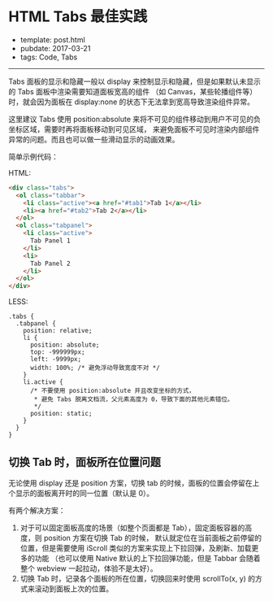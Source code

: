 
# HTML Tabs 最佳实践

- template: post.html
- pubdate: 2017-03-21
- tags: Code, Tabs

----

Tabs 面板的显示和隐藏一般以 display 来控制显示和隐藏，但是如果默认未显示的 Tabs 面板中渲染需要知道面板宽高的组件
（如 Canvas，某些轮播组件等）时，就会因为面板在 display:none 的状态下无法拿到宽高导致渲染组件异常。

这里建议 Tabs 使用 position:absolute 来将不可见的组件移动到用户不可见的负坐标区域，需要时再将面板移动到可见区域，
来避免面板不可见时渲染内部组件异常的问题。而且也可以做一些滑动显示的动画效果。

<!-- more -->

简单示例代码：

HTML:

```html
<div class="tabs">
  <ol class="tabbar">
    <li class="active"><a href="#tab1">Tab 1</a></li>
    <li><a href="#tab2">Tab 2</a></li>
  </ol>
  <ol class="tabpanel">
    <li class="active">
      Tab Panel 1
    </li>
    <li>
      Tab Panel 2
    </li>
  </ol>
</div>
```

LESS:

```less
.tabs {
  .tabpanel {
    position: relative;
    li {
      position: absolute;
      top: -999999px;
      left: -9999px;
      width: 100%; /* 避免浮动导致宽度不对 */
    }
    li.active {
      /* 不要使用 position:absolute 并且改变坐标的方式，
       * 避免 Tabs 脱离文档流，父元素高度为 0，导致下面的其他元素错位。
       */
      position: static;
    }
  }
}
```

## 切换 Tab 时，面板所在位置问题

无论使用 display 还是 position 方案，切换 tab 的时候，面板的位置会停留在上个显示的面板离开时的同一位置（默认是 0）。

有两个解决方案：

1. 对于可以固定面板高度的场景（如整个页面都是 Tab），固定面板容器的高度，则 position 方案在切换 Tab 的时候，
  默认就定位在当前面板之前停留的位置，但是需要使用 iScroll 类似的方案来实现上下拉回弹，及刷新、加载更多的功能
  （也可以使用 Native 默认的上下拉回弹功能，但是 Tabbar 会随着整个 webview 一起拉动，体验不是太好）。
2. 切换 Tab 时，记录各个面板的所在位置，切换回来时使用 scrollTo(x, y) 的方式来滚动到面板上次的位置。
